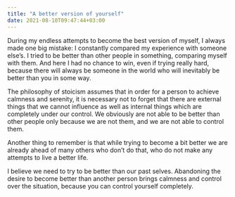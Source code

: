```yaml
---
title: "A better version of yourself"
date: 2021-08-10T09:47:44+03:00
---
```

During my endless attempts to become the best version of myself, I always made one big mistake: I constantly compared my experience with someone else’s. I tried to be better than other people in something, comparing myself with them. And here I had no chance to win, even if trying really hard, because there will always be someone in the world who will inevitably be better than you in some way.

The philosophy of stoicism assumes that in order for a person to achieve calmness and serenity, it is necessary not to forget that there are external things that we cannot influence as well as internal things which are completely under our control. We obviously are not able to be better than other people only because we are not them, and we are not able to control them.

Another thing to remember is that while trying to become a bit better we are already ahead of many others who don’t do that, who do not make any attempts to live a better life.

I believe we need to try to be better than our past selves. Abandoning the desire to become better than another person brings calmness and control over the situation, because you can control yourself completely.